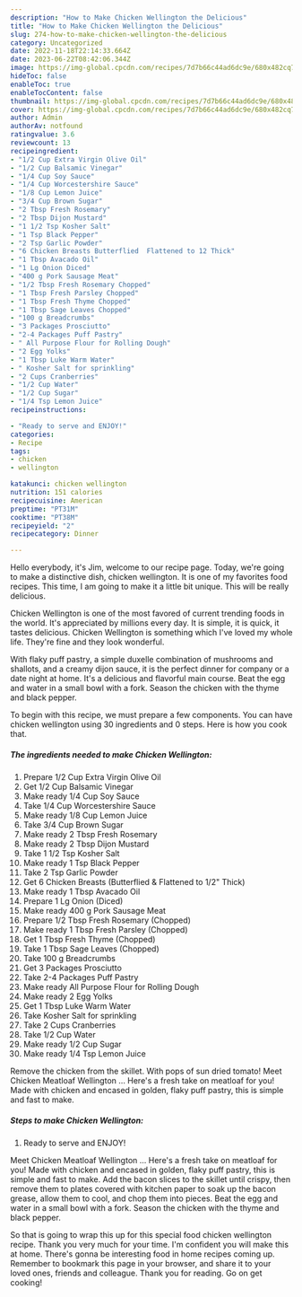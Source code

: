 ```yaml
---
description: "How to Make Chicken Wellington the Delicious"
title: "How to Make Chicken Wellington the Delicious"
slug: 274-how-to-make-chicken-wellington-the-delicious
category: Uncategorized
date: 2022-11-18T22:14:33.664Z
date: 2023-06-22T08:42:06.344Z
image: https://img-global.cpcdn.com/recipes/7d7b66c44ad6dc9e/680x482cq70/chicken-wellington-recipe-main-photo.jpg
hideToc: false
enableToc: true
enableTocContent: false
thumbnail: https://img-global.cpcdn.com/recipes/7d7b66c44ad6dc9e/680x482cq70/chicken-wellington-recipe-main-photo.jpg
cover: https://img-global.cpcdn.com/recipes/7d7b66c44ad6dc9e/680x482cq70/chicken-wellington-recipe-main-photo.jpg
author: Admin
authorAv: notfound
ratingvalue: 3.6
reviewcount: 13
recipeingredient:
- "1/2 Cup Extra Virgin Olive Oil"
- "1/2 Cup Balsamic Vinegar"
- "1/4 Cup Soy Sauce"
- "1/4 Cup Worcestershire Sauce"
- "1/8 Cup Lemon Juice"
- "3/4 Cup Brown Sugar"
- "2 Tbsp Fresh Rosemary"
- "2 Tbsp Dijon Mustard"
- "1 1/2 Tsp Kosher Salt"
- "1 Tsp Black Pepper"
- "2 Tsp Garlic Powder"
- "6 Chicken Breasts Butterflied  Flattened to 12 Thick"
- "1 Tbsp Avacado Oil"
- "1 Lg Onion Diced"
- "400 g Pork Sausage Meat"
- "1/2 Tbsp Fresh Rosemary Chopped"
- "1 Tbsp Fresh Parsley Chopped"
- "1 Tbsp Fresh Thyme Chopped"
- "1 Tbsp Sage Leaves Chopped"
- "100 g Breadcrumbs"
- "3 Packages Prosciutto"
- "2-4 Packages Puff Pastry"
- " All Purpose Flour for Rolling Dough"
- "2 Egg Yolks"
- "1 Tbsp Luke Warm Water"
- " Kosher Salt for sprinkling"
- "2 Cups Cranberries"
- "1/2 Cup Water"
- "1/2 Cup Sugar"
- "1/4 Tsp Lemon Juice"
recipeinstructions:

- "Ready to serve and ENJOY!"
categories:
- Recipe
tags:
- chicken
- wellington

katakunci: chicken wellington 
nutrition: 151 calories
recipecuisine: American
preptime: "PT31M"
cooktime: "PT38M"
recipeyield: "2"
recipecategory: Dinner

---
```



Hello everybody, it's Jim, welcome to our recipe page. Today, we're going to make a distinctive dish, chicken wellington. It is one of my favorites food recipes. This time, I am going to make it a little bit unique. This will be really delicious.

Chicken Wellington is one of the most favored of current trending foods in the world. It's appreciated by millions every day. It is simple, it is quick, it tastes delicious. Chicken Wellington is something which I've loved my whole life. They're fine and they look wonderful.

With flaky puff pastry, a simple duxelle combination of mushrooms and shallots, and a creamy dijon sauce, it is the perfect dinner for company or a date night at home. It&#39;s a delicious and flavorful main course. Beat the egg and water in a small bowl with a fork. Season the chicken with the thyme and black pepper.


To begin with this recipe, we must prepare a few components. You can have chicken wellington using 30 ingredients and 0 steps. Here is how you cook that.

<!--inarticleads1-->

##### The ingredients needed to make Chicken Wellington:

1. Prepare 1/2 Cup Extra Virgin Olive Oil
1. Get 1/2 Cup Balsamic Vinegar
1. Make ready 1/4 Cup Soy Sauce
1. Take 1/4 Cup Worcestershire Sauce
1. Make ready 1/8 Cup Lemon Juice
1. Take 3/4 Cup Brown Sugar
1. Make ready 2 Tbsp Fresh Rosemary
1. Make ready 2 Tbsp Dijon Mustard
1. Take 1 1/2 Tsp Kosher Salt
1. Make ready 1 Tsp Black Pepper
1. Take 2 Tsp Garlic Powder
1. Get 6 Chicken Breasts (Butterflied &amp; Flattened to 1/2&#34; Thick)
1. Make ready 1 Tbsp Avacado Oil
1. Prepare 1 Lg Onion (Diced)
1. Make ready 400 g Pork Sausage Meat
1. Prepare 1/2 Tbsp Fresh Rosemary (Chopped)
1. Make ready 1 Tbsp Fresh Parsley (Chopped)
1. Get 1 Tbsp Fresh Thyme (Chopped)
1. Take 1 Tbsp Sage Leaves (Chopped)
1. Take 100 g Breadcrumbs
1. Get 3 Packages Prosciutto
1. Take 2-4 Packages Puff Pastry
1. Make ready  All Purpose Flour for Rolling Dough
1. Make ready 2 Egg Yolks
1. Get 1 Tbsp Luke Warm Water
1. Take  Kosher Salt for sprinkling
1. Take 2 Cups Cranberries
1. Take 1/2 Cup Water
1. Make ready 1/2 Cup Sugar
1. Make ready 1/4 Tsp Lemon Juice


Remove the chicken from the skillet. With pops of sun dried tomato! Meet Chicken Meatloaf Wellington … Here&#39;s a fresh take on meatloaf for you! Made with chicken and encased in golden, flaky puff pastry, this is simple and fast to make. 

<!--inarticleads2-->

##### Steps to make Chicken Wellington:


1. Ready to serve and ENJOY!

Meet Chicken Meatloaf Wellington … Here&#39;s a fresh take on meatloaf for you! Made with chicken and encased in golden, flaky puff pastry, this is simple and fast to make. Add the bacon slices to the skillet until crispy, then remove them to plates covered with kitchen paper to soak up the bacon grease, allow them to cool, and chop them into pieces. Beat the egg and water in a small bowl with a fork. Season the chicken with the thyme and black pepper. 

So that is going to wrap this up for this special food chicken wellington recipe. Thank you very much for your time. I'm confident you will make this at home. There's gonna be interesting food in home recipes coming up. Remember to bookmark this page in your browser, and share it to your loved ones, friends and colleague. Thank you for reading. Go on get cooking!
